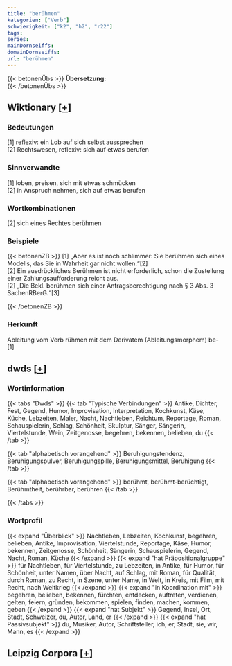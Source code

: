 ```yaml
---
title: "berühmen"
kategorien: ["Verb"]
schwierigkeit: ["k2", "h2", "r22"]
tags:
series:
mainDornseiffs:
domainDornseiffs:
url: "berühmen"
---
```


{{< betonenÜbs >}}
**Übersetzung:**  
{{< /betonenÜbs >}}

## Wiktionary [[+](https://de.wiktionary.org/wiki/berühmen)]

### Bedeutungen
[1] reflexiv: ein Lob auf sich selbst aussprechen  
[2] Rechtswesen, reflexiv: sich auf etwas berufen  

### Sinnverwandte
[1] loben, preisen, sich mit etwas schmücken  
[2] in Anspruch nehmen, sich auf etwas berufen  

### Wortkombinationen
[2] sich eines Rechtes berühmen  

### Beispiele
{{< betonenZB >}}
[1] „Aber es ist noch schlimmer: Sie berühmen sich eines Modells, das Sie in Wahrheit gar nicht wollen.“[2]  
[2] Ein ausdrückliches Berühmen ist nicht erforderlich, schon die Zustellung einer Zahlungsaufforderung reicht aus.  
[2] „Die Bekl. berühmen sich einer Antragsberechtigung nach § 3 Abs. 3 SachenRBerG.“[3]  

{{< /betonenZB >}}
### Herkunft
Ableitung vom Verb rühmen mit dem Derivatem (Ableitungsmorphem) be-[1]  



## dwds [[+](https://www.dwds.de/wb/berühmen)]

### Wortinformation
{{< tabs "Dwds" >}}
{{< tab "Typische Verbindungen" >}}
Antike, Dichter, Fest, Gegend, Humor, Improvisation, Interpretation, Kochkunst, Käse, Küche, Lebzeiten, Maler, Nacht, Nachtleben, Reichtum, Reportage, Roman, Schauspielerin, Schlag, Schönheit, Skulptur, Sänger, Sängerin, Viertelstunde, Wein, Zeitgenosse, begehren, bekennen, belieben, du
{{< /tab >}}

{{< tab "alphabetisch vorangehend" >}}
Beruhigungstendenz, Beruhigungspulver, Beruhigungspille, Beruhigungsmittel, Beruhigung
{{< /tab >}}

{{< tab "alphabetisch vorangehend" >}}
berühmt, berühmt-berüchtigt, Berühmtheit, berührbar, berühren
{{< /tab >}}

{{< /tabs >}}

### Wortprofil
{{< expand "Überblick" >}} Nachtleben, Lebzeiten, Kochkunst, begehren, belieben, Antike, Improvisation, Viertelstunde, Reportage, Käse, Humor, bekennen, Zeitgenosse, Schönheit, Sängerin, Schauspielerin, Gegend, Nacht, Roman, Küche {{< /expand >}}
{{< expand "hat Präpositionalgruppe" >}} für Nachtleben, für Viertelstunde, zu Lebzeiten, in Antike, für Humor, für Schönheit, unter Namen, über Nacht, auf Schlag, mit Roman, für Qualität, durch Roman, zu Recht, in Szene, unter Name, in Welt, in Kreis, mit Film, mit Recht, nach Weltkrieg {{< /expand >}}
{{< expand "in Koordination mit" >}} begehren, belieben, bekennen, fürchten, entdecken, auftreten, verdienen, gelten, feiern, gründen, bekommen, spielen, finden, machen, kommen, geben {{< /expand >}}
{{< expand "hat Subjekt" >}} Gegend, Insel, Ort, Stadt, Schweizer, du, Autor, Land, er {{< /expand >}}
{{< expand "hat Passivsubjekt" >}} du, Musiker, Autor, Schriftsteller, ich, er, Stadt, sie, wir, Mann, es {{< /expand >}}

## Leipzig Corpora [[+](https://corpora.uni-leipzig.de/en/res?word=berühmen&corpusId=deu_newscrawl-public_2018)]

